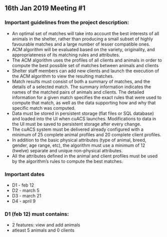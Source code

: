 ## 16th Jan 2019 Meeting #1

### Important guidelines from the project description:
* An optimal set of matches will take into account the best interests of all animals in the shelter, rather than producing a small subset of highly favourable matches and a large number of lesser compatible ones.
* ACM algorithm will be evaluated based on the variety, originality, and appropriateness of its matching rules and attributes.
* The ACM algorithm uses the profiles of all clients and animals in order to compute the best possible set of matches between animals and clients
* Shelter staff members can add new clients and launch the execution of the ACM algorithm to view the resulting matches.
* Match results must consist of both a summary of matches, and the details of a selected match. The summary information indicates the names of the matched pairs of animals and clients. The detailed information for a given match specifies the exact rules that were used to compute that match, as well as the data supporting how and why that specific match was computed.
* Data must be stored in persistent storage (flat files or SQL database) and loaded into the UI when cuACS launches. Modifications to data in the UI must be saved to persistent storage after every change.
* The cuACS system must be delivered already configured with a minimum of 25 complete animal profiles and 20 complete client profiles.
* In addition to the basic physical attributes (type of animal, breed, gender, age range, etc), the algorithm must use a minimum of 12 (twelve) separate and unique non-physical attributes.
* All the attributes defined in the animal and client profiles must be used by the algorithm’s rules to compute the best matches.

### Important dates 
* D1 - feb 12
* D2 - march 5
* D3 - march 21
* D4 - april 9

### D1 (feb 12) must contains:
- 2 features: view and add animals
- atleast 5 animals and 0 clients
